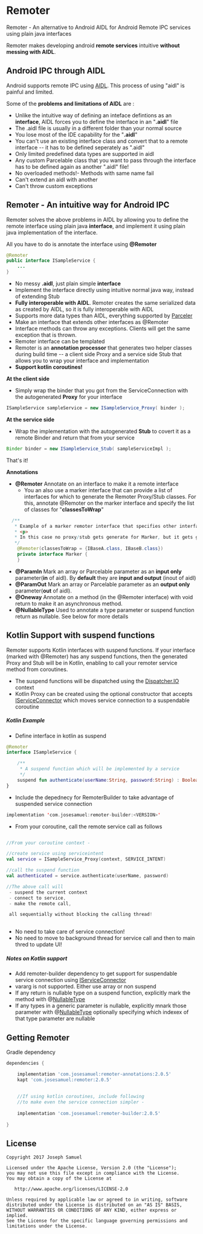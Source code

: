 # Remoter

Remoter  - An alternative to Android AIDL for Android Remote IPC services using plain java interfaces

Remoter makes developing android **remote services** intuitive **without messing with AIDL**.

## Android IPC through AIDL

Android supports remote IPC using [AIDL](https://developer.android.com/guide/components/aidl.html). This process of using "aidl" is painful and limited.

Some of the **problems and limitations of AIDL** are : 

* Unlike the intuitive way of defining an inteface defintions as an **interface**, AIDL forces you to define the interface in an "**.aidl**" file
* The .aidl file is usually in a different folder than your normal source
* You lose most of the IDE capability for the "**.aidl**" 
* You can't use an existing interface class and convert that to a remote interface -- it has to be defined seperately as ".aidl"
* Only limited predefined data types are supported in aidl
* Any custom Parcelable class that you want to pass through the interface has to be defined again as another ".aidl" file!
* No overloaded methods!- Methods with same name fail
* Can't extend an aidl with another
* Can't throw custom exceptions

## Remoter - An intuitive way for Android IPC

Remoter solves the above problems in AIDL by allowing you to define the remote interface using plain java **interface**, and implement it using plain java implementation of the interface.

All you have to do is annotate the interface using **@Remoter**


```java
@Remoter
public interface ISampleService {
    ...
}

```

* No messy **.aidl**, just plain simple **interface**
* Implement the interface directly using intuitive normal java way, instead of extending Stub
* **Fully interoperable with AIDL**. Remoter creates the same serialized data as created by AIDL, so it is fully interoperable with AIDL
* Supports more data types than AIDL, everything supported by [Parceler](https://github.com/johncarl81/parceler)
* Make an interface that extends other interfaces as @Remoter
* Interface methods can throw any exceptions. Clients will get the same exception that is thrown.
* Remoter interface can be templated
* Remoter is an **annotation processor** that generates two helper classes during build time -- a client side Proxy and a service side Stub that allows you to wrap your interface and implementation
* **Support kotlin coroutines!**


**At the client side**

* Simply wrap the binder that you got from the ServiceConnection with the autogenerated **Proxy** for your interface

```java
ISampleService sampleService = new ISampleService_Proxy( binder );

```

**At the service side**

* Wrap the implementation with the autogenerated **Stub** to covert it as a remote Binder and return that from your service

```java
Binder binder = new ISampleService_Stub( sampleServiceImpl );

```

That's it! 


**Annotations**

* **@Remoter** Annotate on an interface to make it a remote interface
	* You an also use a marker interface that can provide a list of interfaces for which to generate the Remoter Proxy/Stub classes. For this, annotate @Remoter on the marker interface and specify the list of classes for "**classesToWrap**"
	
```java
  /**
   * Example of a marker remoter interface that specifies other interfaces that should generate remoter proxy stub
   * <p>
   * In this case no proxy/stub gets generate for Marker, but it gets generated for IBaseA and IBaseB
   */
	@Remoter(classesToWrap = {IBaseA.class, IBaseB.class})
	private interface Marker {
	}
```
	
* **@ParamIn** Mark an array or Parcelable parameter as an **input only** parameter(**in** of aidl). By **default** they are **input and output** (inout of aidl)
* **@ParamOut** Mark an array or Parcelable parameter as an **output only** parameter(**out** of aidl).
* **@Oneway** Annotate on a method (in the @Remoter interface) with void return to make it an asynchronous method. 
* **@NullableType** Used to annotate a type parameter or suspend function return as nullable. See below for more details



## Kotlin Support with suspend functions

Remoter supports Kotlin interfaces with suspend functions. If your interface (marked with @Remoter) has any suspend functions, then the generated Proxy and Stub will be in Kotlin, enabling to call your remoter service method from coroutines. 

* The suspend functions will be dispatched using the [Dispatcher.IO](https://kotlin.github.io/kotlinx.coroutines/kotlinx-coroutines-core/kotlinx.coroutines/-dispatchers/-i-o.html) context
* Kotlin Proxy can be created using the optional constructor that accepts [IServiceConnector](http://josesamuel.com/remoter/javadoc/remoter-builder/remoter-builder/remoter.builder/-i-service-connector/index.html)  which moves service connection to a suspendable coroutine

##### Kotlin Example

* Define interface in kotlin as suspend

```kotlin
@Remoter
interface ISampleService {

    /**
     * A suspend function which will be implemented by a service
     */
    suspend fun authenticate(userName:String, password:String) : Boolean
}

```

* Include the depednecy for RemoterBuilder to take advantage of suspended service connection

```kotlin
implementation 'com.josesamuel:remoter-builder:<VERSION>'
```

* From your coroutine, call the remote service call as follows

```kotlin

//From your coroutine context - 

//create service using serviceintent
val service = ISampleService_Proxy(context, SERVICE_INTENT)

//call the suspend function
val authenticated = service.authenticate(userName, password)

//The above call will 
 - suspend the current context
 - connect to service, 
 - make the remote call, 

 all sequentially without blocking the calling thread!
 
```

* No need to take care of service connection!
* No need to move to background thread for service call and then to main thred to update UI!



##### Notes on Kotlin support

* Add remoter-builder dependency to get support for suspendable service connection using [IServiceConnector](http://josesamuel.com/remoter/javadoc/remoter-builder/remoter-builder/remoter.builder/-i-service-connector/index.html) 
* vararg is not supported. Either use array or non suspend
* If any return is nullable type on a suspend function, explicitly mark the method with @[NullableType](https://josesamuel.com/remoter/javadoc/remoter/annotations/NullableType.html)
* If any types in a generic parameter is nullable, explicitly mnark those parameter with @[NullableType](https://josesamuel.com/remoter/javadoc/remoter/annotations/NullableType.html) optionally specifying which indexex of that type parameter are nullable



Getting Remoter
--------

Gradle dependency

```groovy
dependencies {

    implementation 'com.josesamuel:remoter-annotations:2.0.5'
    kapt 'com.josesamuel:remoter:2.0.5'
    
    
    //If using kotlin coroutines, include following 
    //to make even the service connection simpler - 
    
    implementation 'com.josesamuel:remoter-builder:2.0.5'
    
}
```


License
-------

    Copyright 2017 Joseph Samuel

    Licensed under the Apache License, Version 2.0 (the "License");
    you may not use this file except in compliance with the License.
    You may obtain a copy of the License at

       http://www.apache.org/licenses/LICENSE-2.0

    Unless required by applicable law or agreed to in writing, software
    distributed under the License is distributed on an "AS IS" BASIS,
    WITHOUT WARRANTIES OR CONDITIONS OF ANY KIND, either express or implied.
    See the License for the specific language governing permissions and
    limitations under the License.


